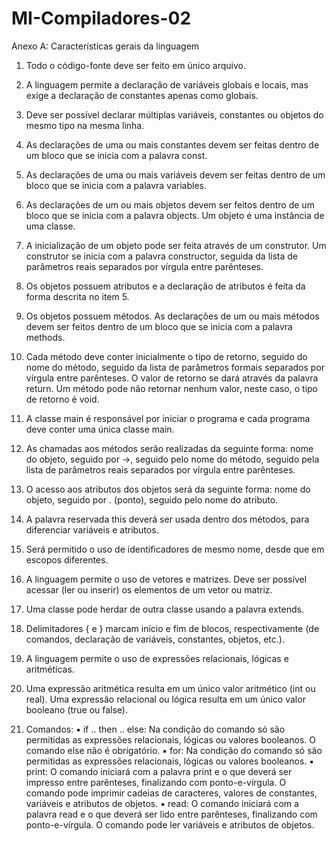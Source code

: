 ﻿# MI-Compiladores-02

Anexo A: Características gerais da linguagem

1) Todo o código-fonte deve ser feito em único arquivo.
2) A linguagem permite a declaração de variáveis globais e locais, mas exige a declaração de constantes
apenas como globais.
3) Deve ser possível declarar múltiplas variáveis, constantes ou objetos do mesmo tipo na mesma linha.

4) As declarações de uma ou mais constantes devem ser feitas dentro de um bloco que se inicia com a palavra
const.
5) As declarações de uma ou mais variáveis devem ser feitas dentro de um bloco que se inicia com a palavra
variables.
6) As declarações de um ou mais objetos devem ser feitos dentro de um bloco que se inicia com a palavra
objects. Um objeto é uma instância de uma classe.
7) A inicialização de um objeto pode ser feita através de um construtor. Um construtor se inicia com a palavra
constructor, seguida da lista de parâmetros reais separados por vírgula entre parênteses.
8) Os objetos possuem atributos e a declaração de atributos é feita da forma descrita no item 5.
9) Os objetos possuem métodos. As declarações de um ou mais métodos devem ser feitos dentro de um bloco
que se inicia com a palavra methods.
10) Cada método deve conter inicialmente o tipo de retorno, seguido do nome do método, seguido da lista de
parâmetros formais separados por vírgula entre parênteses. O valor de retorno se dará através da palavra
return. Um método pode não retornar nenhum valor, neste caso, o tipo de retorno é void.
11) A classe main é responsável por iniciar o programa e cada programa deve conter uma única classe main.
12) As chamadas aos métodos serão realizadas da seguinte forma: nome do objeto, seguido por ->, seguido
pelo nome do método, seguido pela lista de parâmetros reais separados por vírgula entre parênteses.
13) O acesso aos atributos dos objetos será da seguinte forma: nome do objeto, seguido por . (ponto), seguido
pelo nome do atributo.
14) A palavra reservada this deverá ser usada dentro dos métodos, para diferenciar variáveis e atributos.
15) Será permitido o uso de identificadores de mesmo nome, desde que em escopos diferentes.
16) A linguagem permite o uso de vetores e matrizes. Deve ser possível acessar (ler ou inserir) os elementos
de um vetor ou matriz.
17) Uma classe pode herdar de outra classe usando a palavra extends.
18) Delimitadores { e } marcam início e fim de blocos, respectivamente (de comandos, declaração de variáveis,
constantes, objetos, etc.).
19) A linguagem permite o uso de expressões relacionais, lógicas e aritméticas.
20) Uma expressão aritmética resulta em um único valor aritmético (int ou real). Uma expressão relacional ou
lógica resulta em um único valor booleano (true ou false).
21) Comandos:
▪ if .. then .. else: Na condição do comando só são permitidas as expressões relacionais, lógicas ou valores
booleanos. O comando else não é obrigatório.
▪ for: Na condição do comando só são permitidas as expressões relacionais, lógicas ou valores booleanos.
▪ print: O comando iniciará com a palavra print e o que deverá ser impresso entre parênteses, finalizando
com ponto-e-vírgula. O comando pode imprimir cadeias de caracteres, valores de constantes, variáveis e
atributos de objetos.
▪ read: O comando iniciará com a palavra read e o que deverá ser lido entre parênteses, finalizando com
ponto-e-vírgula. O comando pode ler variáveis e atributos de objetos.
